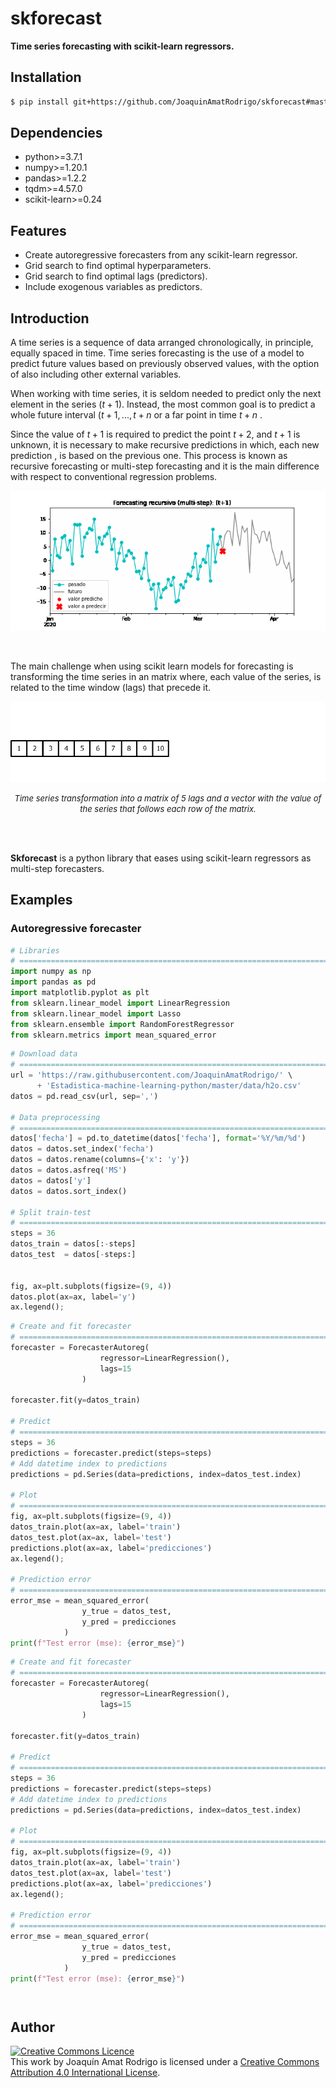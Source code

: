 # skforecast

**Time series forecasting with scikit-learn regressors.**


## Installation

```bash
$ pip install git+https://github.com/JoaquinAmatRodrigo/skforecast#master
```


## Dependencies

+ python>=3.7.1
+ numpy>=1.20.1
+ pandas>=1.2.2
+ tqdm>=4.57.0
+ scikit-learn>=0.24



## Features

+ Create autoregressive forecasters from any scikit-learn regressor.
+ Grid search to find optimal hyperparameters.
+ Grid search to find optimal lags (predictors).
+ Include exogenous variables as predictors.



## Introduction


A time series is a sequence of data arranged chronologically, in principle, equally spaced in time. Time series forecasting is the use of a model to predict future values based on previously observed values, with the option of also including other external variables.

When working with time series, it is seldom needed to predict only the next element in the series $`(t+1)`$. Instead, the most common goal is to predict a whole future interval $`(t+1, ..., t+n`$  or a far point in time $`t+n`$ .

Since the value of $`t + 1`$ is required to predict the point $`t + 2`$, and $`t + 1`$ is unknown, it is necessary to make recursive predictions in which, each new prediction , is based on the previous one. This process is known as recursive forecasting or multi-step forecasting and it is the main difference with respect to conventional regression problems.

<p><img src="./images/forecasting_multi-step.gif" alt="forecasting-python" title="forecasting-python"></p>

<br>

The main challenge when using scikit learn models for forecasting is transforming the time series in an matrix where, each value of the series, is related to the time window (lags) that precede it.

<p><img src="./images/transform_timeseries.gif" alt="forecasting-python" title="forecasting-python"></p>

<center><font size="2.5"> <i>Time series  transformation into a matrix of 5 lags and a vector with the value of the series that follows each row of the matrix.</i></font></center>

<br><br>

**Skforecast** is a python library that eases using scikit-learn regressors as multi-step forecasters.

## Examples

### Autoregressive forecaster

```python
# Libraries
# ==============================================================================
import numpy as np
import pandas as pd
import matplotlib.pyplot as plt
from sklearn.linear_model import LinearRegression
from sklearn.linear_model import Lasso
from sklearn.ensemble import RandomForestRegressor
from sklearn.metrics import mean_squared_error
```

```python
# Download data
# ==============================================================================
url = 'https://raw.githubusercontent.com/JoaquinAmatRodrigo/' \
      + 'Estadistica-machine-learning-python/master/data/h2o.csv'
datos = pd.read_csv(url, sep=',')

# Data preprocessing
# ==============================================================================
datos['fecha'] = pd.to_datetime(datos['fecha'], format='%Y/%m/%d')
datos = datos.set_index('fecha')
datos = datos.rename(columns={'x': 'y'})
datos = datos.asfreq('MS')
datos = datos['y']
datos = datos.sort_index()

# Split train-test
# ==============================================================================
steps = 36
datos_train = datos[:-steps]
datos_test  = datos[-steps:]


fig, ax=plt.subplots(figsize=(9, 4))
datos.plot(ax=ax, label='y')
ax.legend();
```

```python
# Create and fit forecaster
# ==============================================================================
forecaster = ForecasterAutoreg(
                    regressor=LinearRegression(),
                    lags=15
                )

forecaster.fit(y=datos_train)

# Predict
# ==============================================================================
steps = 36
predictions = forecaster.predict(steps=steps)
# Add datetime index to predictions
predictions = pd.Series(data=predictions, index=datos_test.index)

# Plot
# ==============================================================================
fig, ax=plt.subplots(figsize=(9, 4))
datos_train.plot(ax=ax, label='train')
datos_test.plot(ax=ax, label='test')
predictions.plot(ax=ax, label='predicciones')
ax.legend();

# Prediction error
# ==============================================================================
error_mse = mean_squared_error(
                y_true = datos_test,
                y_pred = predicciones
            )
print(f"Test error (mse): {error_mse}")
```

```python
# Create and fit forecaster
# ==============================================================================
forecaster = ForecasterAutoreg(
                    regressor=LinearRegression(),
                    lags=15
                )

forecaster.fit(y=datos_train)

# Predict
# ==============================================================================
steps = 36
predictions = forecaster.predict(steps=steps)
# Add datetime index to predictions
predictions = pd.Series(data=predictions, index=datos_test.index)

# Plot
# ==============================================================================
fig, ax=plt.subplots(figsize=(9, 4))
datos_train.plot(ax=ax, label='train')
datos_test.plot(ax=ax, label='test')
predictions.plot(ax=ax, label='predicciones')
ax.legend();

# Prediction error
# ==============================================================================
error_mse = mean_squared_error(
                y_true = datos_test,
                y_pred = predicciones
            )
print(f"Test error (mse): {error_mse}")
```

```python
```

```python
```

## Author

<a rel="license" href="http://creativecommons.org/licenses/by/4.0/"><img alt="Creative Commons Licence" style="border-width:0" src="https://i.creativecommons.org/l/by/4.0/88x31.png" /></a><br />This work by  Joaquín Amat Rodrigo is licensed under a <a rel="license" href="http://creativecommons.org/licenses/by/4.0/">Creative Commons Attribution 4.0 International License</a>.
